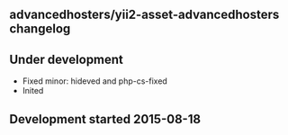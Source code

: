 advancedhosters/yii2-asset-advancedhosters changelog
----------------------------------------------------

## Under development

- Fixed minor: hideved and php-cs-fixed
- Inited

## Development started 2015-08-18

